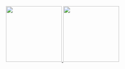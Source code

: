 <div align="center">
  <a href="https://github.com/MorbidGuy">
  <img height="150em" src="https://github-readme-stats.vercel.app/api?username=LucasMonteiroNK1711&show_icons=true&theme=dark&include_all_commits=true&count_private=true"/>
  <img height="150em" src="https://github-readme-stats.vercel.app/api/top-langs/?username=LucasMonteiroNK1711&layout=compact&langs_count=7&theme=dark"/>
</div>
